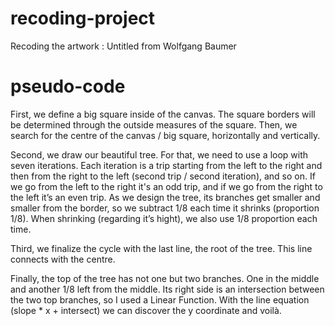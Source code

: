 # recoding-project

Recoding the artwork : Untitled from Wolfgang Baumer

# pseudo-code
First, we define a big square inside of the canvas. The square borders will be determined through the outside measures of the square. Then, we search for the centre of the canvas / big square, horizontally and vertically.

Second, we draw our beautiful tree. For that, we need to use a loop with seven iterations. Each iteration is a trip starting from the left to the right and then from the right to the left (second trip / second iteration), and so on. If we go from the left to the right it's an odd trip, and if we go from the right to the left it’s an even trip. As we design the tree, its branches get smaller and smaller from the border, so we subtract 1/8 each time it shrinks (proportion 1/8). When shrinking (regarding it’s hight), we also use 1/8 proportion each time.

Third, we finalize the cycle with the last line, the root of the tree. This line connects with the centre.

Finally, the top of the tree has not one but two branches. One in the middle and another 1/8 left from the middle. Its right side is an intersection between the two top branches, so I used a Linear Function. With the line equation (slope * x + intersect) we can discover the y coordinate and voilà. 



